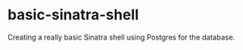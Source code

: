 basic-sinatra-shell
===================

Creating a really basic Sinatra shell using Postgres for the database.
